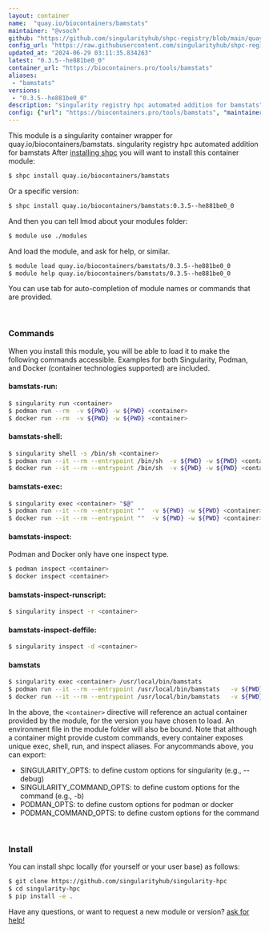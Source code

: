 ```yaml
---
layout: container
name:  "quay.io/biocontainers/bamstats"
maintainer: "@vsoch"
github: "https://github.com/singularityhub/shpc-registry/blob/main/quay.io/biocontainers/bamstats/container.yaml"
config_url: "https://raw.githubusercontent.com/singularityhub/shpc-registry/main/quay.io/biocontainers/bamstats/container.yaml"
updated_at: "2024-06-29 03:11:35.834263"
latest: "0.3.5--he881be0_0"
container_url: "https://biocontainers.pro/tools/bamstats"
aliases:
 - "bamstats"
versions:
 - "0.3.5--he881be0_0"
description: "singularity registry hpc automated addition for bamstats"
config: {"url": "https://biocontainers.pro/tools/bamstats", "maintainer": "@vsoch", "description": "singularity registry hpc automated addition for bamstats", "latest": {"0.3.5--he881be0_0": "sha256:179a9d7aad5efee29b749fa71d3d955f1d4aac5d1aec3a52ccb9b65fa34a6b91"}, "tags": {"0.3.5--he881be0_0": "sha256:179a9d7aad5efee29b749fa71d3d955f1d4aac5d1aec3a52ccb9b65fa34a6b91"}, "docker": "quay.io/biocontainers/bamstats", "aliases": {"bamstats": "/usr/local/bin/bamstats"}}
---
```


This module is a singularity container wrapper for quay.io/biocontainers/bamstats.
singularity registry hpc automated addition for bamstats
After [installing shpc](#install) you will want to install this container module:


```bash
$ shpc install quay.io/biocontainers/bamstats
```

Or a specific version:

```bash
$ shpc install quay.io/biocontainers/bamstats:0.3.5--he881be0_0
```

And then you can tell lmod about your modules folder:

```bash
$ module use ./modules
```

And load the module, and ask for help, or similar.

```bash
$ module load quay.io/biocontainers/bamstats/0.3.5--he881be0_0
$ module help quay.io/biocontainers/bamstats/0.3.5--he881be0_0
```

You can use tab for auto-completion of module names or commands that are provided.

<br>

### Commands

When you install this module, you will be able to load it to make the following commands accessible.
Examples for both Singularity, Podman, and Docker (container technologies supported) are included.

#### bamstats-run:

```bash
$ singularity run <container>
$ podman run --rm  -v ${PWD} -w ${PWD} <container>
$ docker run --rm  -v ${PWD} -w ${PWD} <container>
```

#### bamstats-shell:

```bash
$ singularity shell -s /bin/sh <container>
$ podman run --it --rm --entrypoint /bin/sh  -v ${PWD} -w ${PWD} <container>
$ docker run --it --rm --entrypoint /bin/sh  -v ${PWD} -w ${PWD} <container>
```

#### bamstats-exec:

```bash
$ singularity exec <container> "$@"
$ podman run --it --rm --entrypoint ""  -v ${PWD} -w ${PWD} <container> "$@"
$ docker run --it --rm --entrypoint ""  -v ${PWD} -w ${PWD} <container> "$@"
```

#### bamstats-inspect:

Podman and Docker only have one inspect type.

```bash
$ podman inspect <container>
$ docker inspect <container>
```

#### bamstats-inspect-runscript:

```bash
$ singularity inspect -r <container>
```

#### bamstats-inspect-deffile:

```bash
$ singularity inspect -d <container>
```


#### bamstats

```bash
$ singularity exec <container> /usr/local/bin/bamstats
$ podman run --it --rm --entrypoint /usr/local/bin/bamstats   -v ${PWD} -w ${PWD} <container> -c " $@"
$ docker run --it --rm --entrypoint /usr/local/bin/bamstats   -v ${PWD} -w ${PWD} <container> -c " $@"
```



In the above, the `<container>` directive will reference an actual container provided
by the module, for the version you have chosen to load. An environment file in the
module folder will also be bound. Note that although a container
might provide custom commands, every container exposes unique exec, shell, run, and
inspect aliases. For anycommands above, you can export:

 - SINGULARITY_OPTS: to define custom options for singularity (e.g., --debug)
 - SINGULARITY_COMMAND_OPTS: to define custom options for the command (e.g., -b)
 - PODMAN_OPTS: to define custom options for podman or docker
 - PODMAN_COMMAND_OPTS: to define custom options for the command

<br>

### Install

You can install shpc locally (for yourself or your user base) as follows:

```bash
$ git clone https://github.com/singularityhub/singularity-hpc
$ cd singularity-hpc
$ pip install -e .
```

Have any questions, or want to request a new module or version? [ask for help!](https://github.com/singularityhub/singularity-hpc/issues)